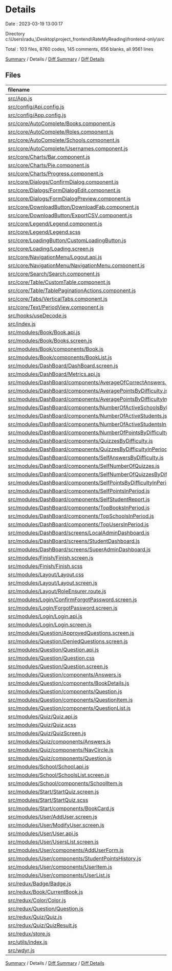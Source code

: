 # Details

Date : 2023-03-19 13:00:17

Directory c:\\Users\\radu_\\Desktop\\project_frontend\\RateMyReading\\frontend-only\\src

Total : 103 files,  8760 codes, 145 comments, 656 blanks, all 9561 lines

[Summary](results.md) / Details / [Diff Summary](diff.md) / [Diff Details](diff-details.md)

## Files
| filename | language | code | comment | blank | total |
| :--- | :--- | ---: | ---: | ---: | ---: |
| [src/App.js](/src/App.js) | JavaScript | 72 | 1 | 12 | 85 |
| [src/config/Api.config.js](/src/config/Api.config.js) | JavaScript | 4 | 0 | 2 | 6 |
| [src/config/App.config.js](/src/config/App.config.js) | JavaScript | 2 | 1 | 2 | 5 |
| [src/core/AutoComplete/Books.component.js](/src/core/AutoComplete/Books.component.js) | JavaScript | 67 | 0 | 3 | 70 |
| [src/core/AutoComplete/Roles.component.js](/src/core/AutoComplete/Roles.component.js) | JavaScript | 58 | 0 | 4 | 62 |
| [src/core/AutoComplete/Schools.component.js](/src/core/AutoComplete/Schools.component.js) | JavaScript | 46 | 0 | 4 | 50 |
| [src/core/AutoComplete/Usernames.component.js](/src/core/AutoComplete/Usernames.component.js) | JavaScript | 26 | 0 | 3 | 29 |
| [src/core/Charts/Bar.component.js](/src/core/Charts/Bar.component.js) | JavaScript | 59 | 0 | 2 | 61 |
| [src/core/Charts/Pie.component.js](/src/core/Charts/Pie.component.js) | JavaScript | 60 | 0 | 2 | 62 |
| [src/core/Charts/Progress.component.js](/src/core/Charts/Progress.component.js) | JavaScript | 47 | 0 | 3 | 50 |
| [src/core/Dialogs/ConfirmDialog.component.js](/src/core/Dialogs/ConfirmDialog.component.js) | JavaScript | 67 | 0 | 6 | 73 |
| [src/core/Dialogs/FormDialogEdit.component.js](/src/core/Dialogs/FormDialogEdit.component.js) | JavaScript | 205 | 0 | 11 | 216 |
| [src/core/Dialogs/FormDialogPreview.component.js](/src/core/Dialogs/FormDialogPreview.component.js) | JavaScript | 161 | 0 | 6 | 167 |
| [src/core/DownloadButton/DownloadFab.component.js](/src/core/DownloadButton/DownloadFab.component.js) | JavaScript | 32 | 0 | 2 | 34 |
| [src/core/DownloadButton/ExportCSV.component.js](/src/core/DownloadButton/ExportCSV.component.js) | JavaScript | 31 | 0 | 3 | 34 |
| [src/core/Legend/Legend.component.js](/src/core/Legend/Legend.component.js) | JavaScript | 45 | 0 | 2 | 47 |
| [src/core/Legend/Legend.scss](/src/core/Legend/Legend.scss) | SCSS | 18 | 0 | 4 | 22 |
| [src/core/LoadingButton/CustomLoadingButton.js](/src/core/LoadingButton/CustomLoadingButton.js) | JavaScript | 16 | 0 | 3 | 19 |
| [src/core/Loading/Loading.screen.js](/src/core/Loading/Loading.screen.js) | JavaScript | 94 | 0 | 3 | 97 |
| [src/core/NavigationMenu/Logout.api.js](/src/core/NavigationMenu/Logout.api.js) | JavaScript | 2 | 0 | 2 | 4 |
| [src/core/NavigationMenu/NavigationMenu.component.js](/src/core/NavigationMenu/NavigationMenu.component.js) | JavaScript | 320 | 0 | 17 | 337 |
| [src/core/Search/Search.component.js](/src/core/Search/Search.component.js) | JavaScript | 25 | 0 | 2 | 27 |
| [src/core/Table/CustomTable.component.js](/src/core/Table/CustomTable.component.js) | JavaScript | 122 | 0 | 6 | 128 |
| [src/core/Table/TablePaginationActions.component.js](/src/core/Table/TablePaginationActions.component.js) | JavaScript | 70 | 0 | 8 | 78 |
| [src/core/Tabs/VerticalTabs.component.js](/src/core/Tabs/VerticalTabs.component.js) | JavaScript | 64 | 0 | 8 | 72 |
| [src/core/Text/PeriodView.component.js](/src/core/Text/PeriodView.component.js) | JavaScript | 28 | 0 | 2 | 30 |
| [src/hooks/useDecode.js](/src/hooks/useDecode.js) | JavaScript | 9 | 0 | 4 | 13 |
| [src/index.js](/src/index.js) | JavaScript | 17 | 1 | 3 | 21 |
| [src/modules/Book/Book.api.js](/src/modules/Book/Book.api.js) | JavaScript | 32 | 0 | 6 | 38 |
| [src/modules/Book/Books.screen.js](/src/modules/Book/Books.screen.js) | JavaScript | 236 | 0 | 15 | 251 |
| [src/modules/Book/components/Book.js](/src/modules/Book/components/Book.js) | JavaScript | 41 | 0 | 2 | 43 |
| [src/modules/Book/components/BookList.js](/src/modules/Book/components/BookList.js) | JavaScript | 25 | 0 | 2 | 27 |
| [src/modules/DashBoard/DashBoard.screen.js](/src/modules/DashBoard/DashBoard.screen.js) | JavaScript | 82 | 3 | 6 | 91 |
| [src/modules/DashBoard/Metrics.api.js](/src/modules/DashBoard/Metrics.api.js) | JavaScript | 161 | 0 | 21 | 182 |
| [src/modules/DashBoard/components/AverageOfCorrectAnswers.js](/src/modules/DashBoard/components/AverageOfCorrectAnswers.js) | JavaScript | 116 | 0 | 8 | 124 |
| [src/modules/DashBoard/components/AveragePointsByDifficulty.js](/src/modules/DashBoard/components/AveragePointsByDifficulty.js) | JavaScript | 95 | 0 | 8 | 103 |
| [src/modules/DashBoard/components/AveragePointsByDifficultyInPeriod.js](/src/modules/DashBoard/components/AveragePointsByDifficultyInPeriod.js) | JavaScript | 106 | 0 | 8 | 114 |
| [src/modules/DashBoard/components/NumberOfActiveSchoolsByPeriod.js](/src/modules/DashBoard/components/NumberOfActiveSchoolsByPeriod.js) | JavaScript | 88 | 0 | 6 | 94 |
| [src/modules/DashBoard/components/NumberOfActiveStudents.js](/src/modules/DashBoard/components/NumberOfActiveStudents.js) | JavaScript | 85 | 11 | 6 | 102 |
| [src/modules/DashBoard/components/NumberOfActiveStudentsInPeriod.js](/src/modules/DashBoard/components/NumberOfActiveStudentsInPeriod.js) | JavaScript | 99 | 11 | 6 | 116 |
| [src/modules/DashBoard/components/NumberOfPointsByDifficultyInPeriod.js](/src/modules/DashBoard/components/NumberOfPointsByDifficultyInPeriod.js) | JavaScript | 105 | 0 | 8 | 113 |
| [src/modules/DashBoard/components/QuizzesByDifficulty.js](/src/modules/DashBoard/components/QuizzesByDifficulty.js) | JavaScript | 101 | 0 | 8 | 109 |
| [src/modules/DashBoard/components/QuizzesByDifficultyInPeriod.js](/src/modules/DashBoard/components/QuizzesByDifficultyInPeriod.js) | JavaScript | 112 | 0 | 8 | 120 |
| [src/modules/DashBoard/components/SelfAnswersByDifficulty.js](/src/modules/DashBoard/components/SelfAnswersByDifficulty.js) | JavaScript | 102 | 0 | 8 | 110 |
| [src/modules/DashBoard/components/SelfNumberOfQuizzes.js](/src/modules/DashBoard/components/SelfNumberOfQuizzes.js) | JavaScript | 76 | 0 | 6 | 82 |
| [src/modules/DashBoard/components/SelfNumberOfQuizzesByDifficulty.js](/src/modules/DashBoard/components/SelfNumberOfQuizzesByDifficulty.js) | JavaScript | 81 | 0 | 7 | 88 |
| [src/modules/DashBoard/components/SelfPointsByDifficultyInPeriod.js](/src/modules/DashBoard/components/SelfPointsByDifficultyInPeriod.js) | JavaScript | 89 | 0 | 7 | 96 |
| [src/modules/DashBoard/components/SelfPointsInPeriod.js](/src/modules/DashBoard/components/SelfPointsInPeriod.js) | JavaScript | 83 | 0 | 6 | 89 |
| [src/modules/DashBoard/components/SelfStudentReport.js](/src/modules/DashBoard/components/SelfStudentReport.js) | JavaScript | 98 | 1 | 8 | 107 |
| [src/modules/DashBoard/components/TopBooksInPeriod.js](/src/modules/DashBoard/components/TopBooksInPeriod.js) | JavaScript | 97 | 0 | 8 | 105 |
| [src/modules/DashBoard/components/TopSchoolsInPeriod.js](/src/modules/DashBoard/components/TopSchoolsInPeriod.js) | JavaScript | 92 | 0 | 8 | 100 |
| [src/modules/DashBoard/components/TopUsersInPeriod.js](/src/modules/DashBoard/components/TopUsersInPeriod.js) | JavaScript | 94 | 0 | 8 | 102 |
| [src/modules/DashBoard/screens/LocalAdminDashboard.js](/src/modules/DashBoard/screens/LocalAdminDashboard.js) | JavaScript | 39 | 0 | 2 | 41 |
| [src/modules/DashBoard/screens/StudentDashboard.js](/src/modules/DashBoard/screens/StudentDashboard.js) | JavaScript | 40 | 0 | 2 | 42 |
| [src/modules/DashBoard/screens/SuperAdminDashboard.js](/src/modules/DashBoard/screens/SuperAdminDashboard.js) | JavaScript | 74 | 0 | 2 | 76 |
| [src/modules/Finish/Finish.screen.js](/src/modules/Finish/Finish.screen.js) | JavaScript | 75 | 0 | 3 | 78 |
| [src/modules/Finish/Finish.scss](/src/modules/Finish/Finish.scss) | SCSS | 39 | 0 | 7 | 46 |
| [src/modules/Layout/Layout.css](/src/modules/Layout/Layout.css) | CSS | 22 | 0 | 4 | 26 |
| [src/modules/Layout/Layout.screen.js](/src/modules/Layout/Layout.screen.js) | JavaScript | 26 | 60 | 1 | 87 |
| [src/modules/Layout/RoleEnsurer.route.js](/src/modules/Layout/RoleEnsurer.route.js) | JavaScript | 24 | 0 | 8 | 32 |
| [src/modules/Login/ConfirmForgotPassword.screen.js](/src/modules/Login/ConfirmForgotPassword.screen.js) | JavaScript | 22 | 0 | 4 | 26 |
| [src/modules/Login/ForgotPassword.screen.js](/src/modules/Login/ForgotPassword.screen.js) | JavaScript | 145 | 38 | 6 | 189 |
| [src/modules/Login/Login.api.js](/src/modules/Login/Login.api.js) | JavaScript | 30 | 0 | 5 | 35 |
| [src/modules/Login/Login.screen.js](/src/modules/Login/Login.screen.js) | JavaScript | 178 | 0 | 9 | 187 |
| [src/modules/Question/ApprovedQuestions.screen.js](/src/modules/Question/ApprovedQuestions.screen.js) | JavaScript | 110 | 0 | 10 | 120 |
| [src/modules/Question/DeniedQuestions.screen.js](/src/modules/Question/DeniedQuestions.screen.js) | JavaScript | 110 | 0 | 10 | 120 |
| [src/modules/Question/Question.api.js](/src/modules/Question/Question.api.js) | JavaScript | 44 | 0 | 8 | 52 |
| [src/modules/Question/Question.css](/src/modules/Question/Question.css) | CSS | 6 | 0 | 1 | 7 |
| [src/modules/Question/Question.screen.js](/src/modules/Question/Question.screen.js) | JavaScript | 429 | 1 | 25 | 455 |
| [src/modules/Question/components/Answers.js](/src/modules/Question/components/Answers.js) | JavaScript | 83 | 0 | 6 | 89 |
| [src/modules/Question/components/BookDetails.js](/src/modules/Question/components/BookDetails.js) | JavaScript | 23 | 0 | 3 | 26 |
| [src/modules/Question/components/Question.js](/src/modules/Question/components/Question.js) | JavaScript | 135 | 0 | 6 | 141 |
| [src/modules/Question/components/QuestionItem.js](/src/modules/Question/components/QuestionItem.js) | JavaScript | 82 | 0 | 2 | 84 |
| [src/modules/Question/components/QuestionList.js](/src/modules/Question/components/QuestionList.js) | JavaScript | 60 | 0 | 2 | 62 |
| [src/modules/Quiz/Quiz.api.js](/src/modules/Quiz/Quiz.api.js) | JavaScript | 17 | 0 | 3 | 20 |
| [src/modules/Quiz/Quiz.scss](/src/modules/Quiz/Quiz.scss) | SCSS | 47 | 0 | 6 | 53 |
| [src/modules/Quiz/QuizScreen.js](/src/modules/Quiz/QuizScreen.js) | JavaScript | 181 | 8 | 15 | 204 |
| [src/modules/Quiz/components/Answers.js](/src/modules/Quiz/components/Answers.js) | JavaScript | 58 | 0 | 5 | 63 |
| [src/modules/Quiz/components/NavCircle.js](/src/modules/Quiz/components/NavCircle.js) | JavaScript | 35 | 1 | 3 | 39 |
| [src/modules/Quiz/components/Question.js](/src/modules/Quiz/components/Question.js) | JavaScript | 39 | 0 | 3 | 42 |
| [src/modules/School/School.api.js](/src/modules/School/School.api.js) | JavaScript | 8 | 0 | 2 | 10 |
| [src/modules/School/SchoolsList.screen.js](/src/modules/School/SchoolsList.screen.js) | JavaScript | 115 | 0 | 5 | 120 |
| [src/modules/School/components/SchoolItem.js](/src/modules/School/components/SchoolItem.js) | JavaScript | 22 | 0 | 2 | 24 |
| [src/modules/Start/StartQuiz.screen.js](/src/modules/Start/StartQuiz.screen.js) | JavaScript | 220 | 0 | 13 | 233 |
| [src/modules/Start/StartQuiz.scss](/src/modules/Start/StartQuiz.scss) | SCSS | 10 | 0 | 3 | 13 |
| [src/modules/Start/components/BookCard.js](/src/modules/Start/components/BookCard.js) | JavaScript | 57 | 0 | 3 | 60 |
| [src/modules/User/AddUser.screen.js](/src/modules/User/AddUser.screen.js) | JavaScript | 87 | 0 | 4 | 91 |
| [src/modules/User/ModifyUser.screen.js](/src/modules/User/ModifyUser.screen.js) | JavaScript | 504 | 0 | 18 | 522 |
| [src/modules/User/User.api.js](/src/modules/User/User.api.js) | JavaScript | 85 | 0 | 10 | 95 |
| [src/modules/User/UsersList.screen.js](/src/modules/User/UsersList.screen.js) | JavaScript | 164 | 0 | 7 | 171 |
| [src/modules/User/components/AddUserForm.js](/src/modules/User/components/AddUserForm.js) | JavaScript | 492 | 2 | 29 | 523 |
| [src/modules/User/components/StudentPointsHistory.js](/src/modules/User/components/StudentPointsHistory.js) | JavaScript | 91 | 0 | 8 | 99 |
| [src/modules/User/components/UserItem.js](/src/modules/User/components/UserItem.js) | JavaScript | 76 | 0 | 4 | 80 |
| [src/modules/User/components/UserList.js](/src/modules/User/components/UserList.js) | JavaScript | 26 | 0 | 3 | 29 |
| [src/redux/Badge/Badge.js](/src/redux/Badge/Badge.js) | JavaScript | 38 | 0 | 5 | 43 |
| [src/redux/Book/CurrentBook.js](/src/redux/Book/CurrentBook.js) | JavaScript | 16 | 0 | 5 | 21 |
| [src/redux/Color/Color.js](/src/redux/Color/Color.js) | JavaScript | 19 | 0 | 5 | 24 |
| [src/redux/Question/Question.js](/src/redux/Question/Question.js) | JavaScript | 29 | 0 | 5 | 34 |
| [src/redux/Quiz/Quiz.js](/src/redux/Quiz/Quiz.js) | JavaScript | 31 | 0 | 5 | 36 |
| [src/redux/Quiz/QuizResult.js](/src/redux/Quiz/QuizResult.js) | JavaScript | 25 | 0 | 5 | 30 |
| [src/redux/store.js](/src/redux/store.js) | JavaScript | 30 | 0 | 4 | 34 |
| [src/utils/index.js](/src/utils/index.js) | JavaScript | 372 | 6 | 35 | 413 |
| [src/wdyr.js](/src/wdyr.js) | JavaScript | 7 | 0 | 2 | 9 |

[Summary](results.md) / Details / [Diff Summary](diff.md) / [Diff Details](diff-details.md)